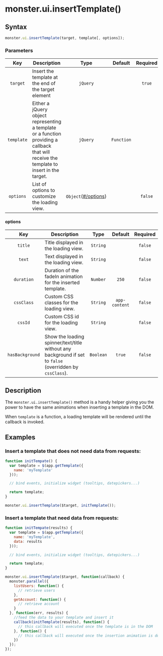 # monster.ui.insertTemplate()

## Syntax
```javascript
monster.ui.insertTemplate(target, template[, options]);
```

### Parameters
Key | Description | Type | Default | Required
:-: | --- | :-: | :-: | :-:
`target` | Insert the template at the end of the target element | `jQuery` | | `true`
`template` | Either a jQuery object representing a template or a function providing a callback that will receive the template to insert in the target. | `jQuery`|`Function` | | `true`
`options` | List of options to customize the loading view. | `Object`([#/options](#options)) | | `false`

#### options
Key | Description | Type | Default | Required
:-: | --- | :-: | :-: | :-:
`title` | Title displayed in the loading view. | `String` | | `false`
`text` | Text displayed in the loading view. | `String` | | `false`
`duration` | Duration of the fadeIn animation for the inserted template. | `Number` | `250` | `false`
`cssClass` | Custom CSS classes for the loading view. | `String` | `app-content` | `false`
`cssId` | Custom CSS id for the loading view. | `String` | | `false`
`hasBackground` | Show the loading spinner/text/title without any background if set to `false` (overridden by `cssClass`). | `Boolean` | `true` | `false`

## Description

The `monster.ui.insertTemplate()` method is a handy helper giving you the power to have the same animations when inserting a template in the DOM.

When `template` is a function, a loading template will be rendered until the callback is invoked.

## Examples
### Insert a template that does not need data from requests:
```javascript
function initTempate() {
  var template = $(app.getTemplate({
    name: 'myTemplate'
  }));

  // bind events, initialize widget (tooltips, datepickers...)

  return template;
}

monster.ui.insertTemplate($target, initTemplate());
```
### Insert a template that need data from requests:
```javascript
function initTempate(results) {
  var template = $(app.getTemplate({
    name: 'myTemplate',
    data: results
  }));

  // bind events, initialize widget (tooltips, datepickers...)

  return template;
}

monster.ui.insertTemplate($target, function(callback) {
  monster.parallel({
    listUsers: function() {
      // retrieve users
    },
    getAccount: function() {
      // retrieve account
    }
  }, function(err, results) {
    //feed the data to your template and insert it
    callback(initTemplate(results), function() {
      // this callback will executed once the template is in the DOM
    }, function() {
      // this callback will executed once the insertion animation is done
    })
  });
});
```
